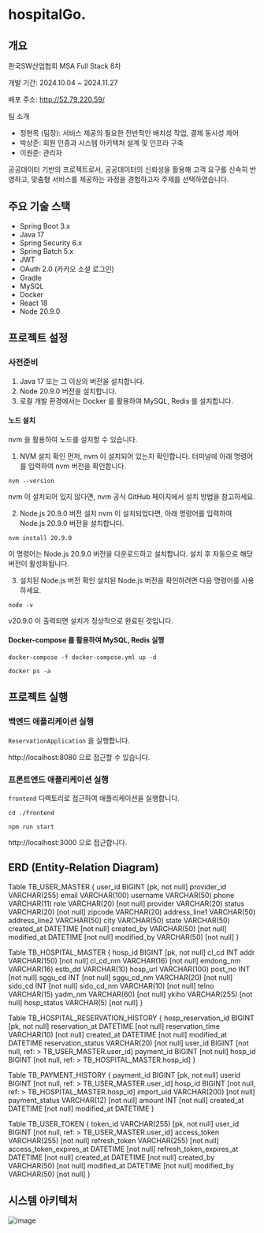 # hospitalGo.

## 개요
한국SW산업협회
MSA Full Stack 8차

개발 기간: 2024.10.04 ~ 2024.11.27

배포 주소: http://52.79.220.59/

팀 소개
* 정현목 (팀장): 서비스 제공의 필요한 전반적인 배치성 작업, 결제 동시성 제어
* 박상준: 회원 인증과 시스템 아키텍처 설계 및 인프라 구축
* 이원준: 관리자

공공데이터 기반의 프로젝트로서, 공공데이터의 신뢰성을 활용해 고객 요구를 신속히 반영하고, 맞춤형 서비스를 제공하는 과정을 경험하고자 주제를 선택하였습니다.

## 주요 기술 스택
* Spring Boot 3.x
* Java 17
* Spring Security 6.x
* Spring Batch 5.x
* JWT
* OAuth 2.0 (카카오 소셜 로그인)
* Gradle
* MySQL
* Docker
* React 18
* Node 20.9.0

## 프로젝트 설정
### 사전준비
1. Java 17 또는 그 이상의 버전을 설치합니다.
2. Node 20.9.0 버전을 설치합니다.
3. 로컬 개발 환경에서는 Docker 를 활용하여 MySQL, Redis 를 설치합니다.

#### 노드 설치
nvm 을 활용하여 노드를 설치할 수 있습니다.

1. NVM 설치 확인
먼저, nvm 이 설치되어 있는지 확인합니다. 터미널에 아래 명령어를 입력하여 nvm 버전을 확인합니다.
```
nvm --version
```

nvm 이 설치되어 있지 않다면, nvm 공식 GitHub 페이지에서 설치 방법을 참고하세요.

2. Node.js 20.9.0 버전 설치
nvm 이 설치되었다면, 아래 명령어를 입력하여 Node.js 20.9.0 버전을 설치합니다.
```
nvm install 20.9.0
```

이 명령어는 Node.js 20.9.0 버전을 다운로드하고 설치합니다. 설치 후 자동으로 해당 버전이 활성화됩니다.

3. 설치된 Node.js 버전 확인
설치된 Node.js 버전을 확인하려면 다음 명령어를 사용하세요.
```
node -v
```
v20.9.0 이 출력되면 설치가 정상적으로 완료된 것입니다.

#### Docker-compose 를 활용하여 MySQL, Redis 실행
```
docker-compose -f docker-compose.yml up -d

docker ps -a
```
## 프로젝트 실행
### 백엔드 애플리케이션 실행
`ReservationApplication` 을 실행합니다.

http://localhost:8080 으로 접근할 수 있습니다.

### 프론트엔드 애플리케이션 실행
`frontend` 디렉토리로 접근하여 애플리케이션을 실행합니다.

```
cd ./frontend

npm run start
```

http://localhost:3000 으로 접근합니다.

## ERD (Entity-Relation Diagram)
Table TB_USER_MASTER {
  user_id BIGINT [pk, not null]
  provider_id VARCHAR(255)
  email VARCHAR(100)
  username VARCHAR(50)
  phone VARCHAR(11)
  role VARCHAR(20) [not null]
  provider VARCHAR(20)
  status VARCHAR(20) [not null]
  zipcode VARCHAR(20)
  address_line1 VARCHAR(50)
  address_line2 VARCHAR(50)
  city VARCHAR(50)
  state VARCHAR(50)
  created_at DATETIME [not null]
  created_by VARCHAR(50) [not null]
  modified_at DATETIME [not null]
  modified_by VARCHAR(50) [not null]
}

Table TB_HOSPITAL_MASTER {
  hosp_id BIGINT [pk, not null]
  cl_cd INT
  addr VARCHAR(150) [not null]
  cl_cd_nm VARCHAR(16) [not null]
  emdong_nm VARCHAR(16)
  estb_dd VARCHAR(10)
  hosp_url VARCHAR(100)
  post_no INT [not null]
  sggu_cd INT [not null]
  sggu_cd_nm VARCHAR(20) [not null]
  sido_cd INT [not null]
  sido_cd_nm VARCHAR(10) [not null]
  telno VARCHAR(15)
  yadm_nm VARCHAR(60) [not null]
  ykiho VARCHAR(255) [not null]
  hosp_status VARCHAR(5) [not null]
}

Table TB_HOSPITAL_RESERVATION_HISTORY {
  hosp_reservation_id BIGINT [pk, not null]
  reservation_at DATETIME [not null]
  reservation_time VARCHAR(10) [not null]
  created_at DATETIME [not null]
  modified_at DATETIME
  reservation_status VARCHAR(20) [not null]
  user_id BIGINT [not null, ref: > TB_USER_MASTER.user_id]
  payment_id BIGINT [not null]
  hosp_id BIGINT [not null, ref: > TB_HOSPITAL_MASTER.hosp_id]
}

Table TB_PAYMENT_HISTORY {
  payment_id BIGINT [pk, not null]
  userid BIGINT [not null, ref: > TB_USER_MASTER.user_id]
  hosp_id BIGINT [not null, ref: > TB_HOSPITAL_MASTER.hosp_id]
  import_uid VARCHAR(200) [not null]
  payment_status VARCHAR(12) [not null]
  amount INT [not null]
  created_at DATETIME [not null]
  modified_at DATETIME
}

Table TB_USER_TOKEN {
  token_id VARCHAR(255) [pk, not null]
  user_id BIGINT [not null, ref: > TB_USER_MASTER.user_id]
  access_token VARCHAR(255) [not null]
  refresh_token VARCHAR(255) [not null]
  access_token_expires_at DATETIME [not null]
  refresh_token_expires_at DATETIME [not null]
  created_at DATETIME [not null]
  created_by VARCHAR(50) [not null]
  modified_at DATETIME [not null]
  modified_by VARCHAR(50) [not null]
}

## 시스템 아키텍처

![image](https://github.com/user-attachments/assets/d0935126-9448-47a3-b8e9-339ac21242bb)
